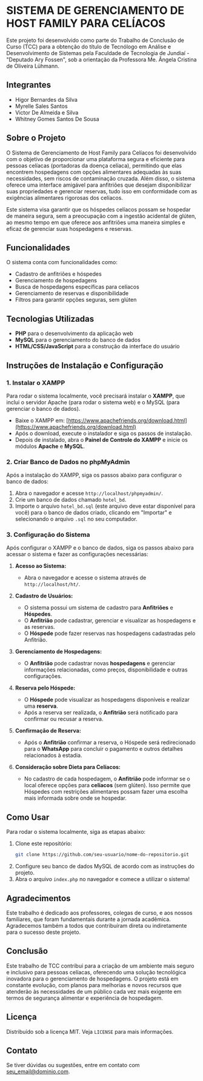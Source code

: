 # SISTEMA DE GERENCIAMENTO DE HOST FAMILY PARA CELÍACOS

Este projeto foi desenvolvido como parte do Trabalho de Conclusão de Curso (TCC) para a obtenção do título de Tecnólogo em Análise e Desenvolvimento de Sistemas pela Faculdade de Tecnologia de Jundiaí - "Deputado Ary Fossen", sob a orientação da Professora Me. Ângela Cristina de Oliveira Lühmann.

## Integrantes

- Higor Bernardes da Silva  
- Myrelle Sales Santos  
- Victor De Almeida e Silva  
- Whitney Gomes Santos De Sousa  

## Sobre o Projeto

O Sistema de Gerenciamento de Host Family para Celíacos foi desenvolvido com o objetivo de proporcionar uma plataforma segura e eficiente para pessoas celíacas (portadoras da doença celíaca), permitindo que elas encontrem hospedagens com opções alimentares adequadas às suas necessidades, sem riscos de contaminação cruzada. Além disso, o sistema oferece uma interface amigável para anfitriões que desejam disponibilizar suas propriedades e gerenciar reservas, tudo isso em conformidade com as exigências alimentares rigorosas dos celíacos.

Este sistema visa garantir que os hóspedes celíacos possam se hospedar de maneira segura, sem a preocupação com a ingestão acidental de glúten, ao mesmo tempo em que oferece aos anfitriões uma maneira simples e eficaz de gerenciar suas hospedagens e reservas.

## Funcionalidades

O sistema conta com funcionalidades como:

- Cadastro de anfitriões e hóspedes
- Gerenciamento de hospedagens
- Busca de hospedagens específicas para celíacos
- Gerenciamento de reservas e disponibilidade
- Filtros para garantir opções seguras, sem glúten

## Tecnologias Utilizadas

- **PHP** para o desenvolvimento da aplicação web
- **MySQL** para o gerenciamento do banco de dados
- **HTML/CSS/JavaScript** para a construção da interface do usuário

## Instruções de Instalação e Configuração

### 1. Instalar o XAMPP

Para rodar o sistema localmente, você precisará instalar o **XAMPP**, que inclui o servidor Apache (para rodar o sistema web) e o MySQL (para gerenciar o banco de dados).

- Baixe o XAMPP em: [https://www.apachefriends.org/download.html](https://www.apachefriends.org/download.html)
- Após o download, execute o instalador e siga os passos de instalação.
- Depois de instalado, abra o **Painel de Controle do XAMPP** e inicie os módulos **Apache** e **MySQL**.

### 2. Criar Banco de Dados no phpMyAdmin

Após a instalação do XAMPP, siga os passos abaixo para configurar o banco de dados:

1. Abra o navegador e acesse `http://localhost/phpmyadmin/`.
2. Crie um banco de dados chamado `hotel_bd`.
3. Importe o arquivo `hotel_bd.sql` (este arquivo deve estar disponível para você) para o banco de dados criado, clicando em "Importar" e selecionando o arquivo `.sql` no seu computador.

### 3. Configuração do Sistema

Após configurar o XAMPP e o banco de dados, siga os passos abaixo para acessar o sistema e fazer as configurações necessárias:

1. **Acesso ao Sistema:**
   - Abra o navegador e acesse o sistema através de `http://localhost/ht/`.
   
2. **Cadastro de Usuários:**
   - O sistema possui um sistema de cadastro para **Anfitriões** e **Hóspedes**. 
   - O **Anfitrião** pode cadastrar, gerenciar e visualizar as hospedagens e as reservas.
   - O **Hóspede** pode fazer reservas nas hospedagens cadastradas pelo Anfitrião.

3. **Gerenciamento de Hospedagens:**
   - O **Anfitrião** pode cadastrar novas **hospedagens** e gerenciar informações relacionadas, como preços, disponibilidade e outras configurações.
   
4. **Reserva pelo Hóspede:**
   - O **Hóspede** pode visualizar as hospedagens disponíveis e realizar uma **reserva**.
   - Após a reserva ser realizada, o **Anfitrião** será notificado para confirmar ou recusar a reserva.

5. **Confirmação de Reserva:**
   - Após o **Anfitrião** confirmar a reserva, o Hóspede será redirecionado para o **WhatsApp** para concluir o pagamento e outros detalhes relacionados à estadia.

6. **Consideração sobre Dieta para Celíacos:**
   - No cadastro de cada hospedagem, o **Anfitrião** pode informar se o local oferece opções para **celíacos** (sem glúten). Isso permite que Hóspedes com restrições alimentares possam fazer uma escolha mais informada sobre onde se hospedar.

## Como Usar

Para rodar o sistema localmente, siga as etapas abaixo:

1. Clone este repositório:
   ```bash
   git clone https://github.com/seu-usuario/nome-do-repositorio.git
   ```
2. Configure seu banco de dados MySQL de acordo com as instruções do projeto.
3. Abra o arquivo `index.php` no navegador e comece a utilizar o sistema!

## Agradecimentos

Este trabalho é dedicado aos professores, colegas de curso, e aos nossos familiares, que foram fundamentais durante a jornada acadêmica. Agradecemos também a todos que contribuíram direta ou indiretamente para o sucesso deste projeto.

## Conclusão

Este trabalho de TCC contribui para a criação de um ambiente mais seguro e inclusivo para pessoas celíacas, oferecendo uma solução tecnológica inovadora para o gerenciamento de hospedagens. O projeto está em constante evolução, com planos para melhorias e novos recursos que atenderão às necessidades de um público cada vez mais exigente em termos de segurança alimentar e experiência de hospedagem.

## Licença

Distribuído sob a licença MIT. Veja `LICENSE` para mais informações.

## Contato

Se tiver dúvidas ou sugestões, entre em contato com [seu_email@dominio.com](mailto:seu_email@dominio.com).

